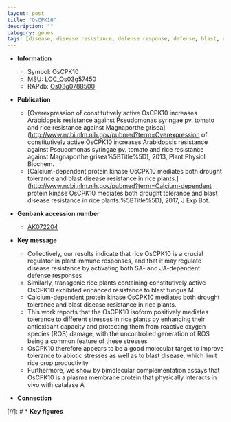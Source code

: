 ```yaml
---
layout: post
title: "OsCPK10"
description: ""
category: genes
tags: [disease, disease resistance, defense response, defense, blast, resistance, drought, tolerance, abiotic stress, drought tolerance, plasma membrane, Kinase, biotic stress, blast disease, reactive oxygen species, protein kinase]
---
```


* **Information**  
    + Symbol: OsCPK10  
    + MSU: [LOC_Os03g57450](http://rice.uga.edu/cgi-bin/ORF_infopage.cgi?orf=LOC_Os03g57450)  
    + RAPdb: [Os03g0788500](https://rapdb.dna.affrc.go.jp/locus/?name=Os03g0788500)  

* **Publication**  
    + [Overexpression of constitutively active OsCPK10 increases Arabidopsis resistance against Pseudomonas syringae pv. tomato and rice resistance against Magnaporthe grisea](http://www.ncbi.nlm.nih.gov/pubmed?term=Overexpression of constitutively active OsCPK10 increases Arabidopsis resistance against Pseudomonas syringae pv. tomato and rice resistance against Magnaporthe grisea%5BTitle%5D), 2013, Plant Physiol Biochem.
    + [Calcium-dependent protein kinase OsCPK10 mediates both drought tolerance and blast disease resistance in rice plants.](http://www.ncbi.nlm.nih.gov/pubmed?term=Calcium-dependent protein kinase OsCPK10 mediates both drought tolerance and blast disease resistance in rice plants.%5BTitle%5D), 2017, J Exp Bot.

* **Genbank accession number**  
    + [AK072204](http://www.ncbi.nlm.nih.gov/nuccore/AK072204)

* **Key message**  
    + Collectively, our results indicate that rice OsCPK10 is a crucial regulator in plant immune responses, and that it may regulate disease resistance by activating both SA- and JA-dependent defense responses
    + Similarly, transgenic rice plants containing constitutively active OsCPK10 exhibited enhanced resistance to blast fungus M
    + Calcium-dependent protein kinase OsCPK10 mediates both drought tolerance and blast disease resistance in rice plants.
    + This work reports that the OsCPK10 isoform positively mediates tolerance to different stresses in rice plants by enhancing their antioxidant capacity and protecting them from reactive oxygen species (ROS) damage, with the uncontrolled generation of ROS being a common feature of these stresses
    + OsCPK10 therefore appears to be a good molecular target to improve tolerance to abiotic stresses as well as to blast disease, which limit rice crop productivity
    + Furthermore, we show by bimolecular complementation assays that OsCPK10 is a plasma membrane protein that physically interacts in vivo with catalase A

* **Connection**  

[//]: # * **Key figures**  


